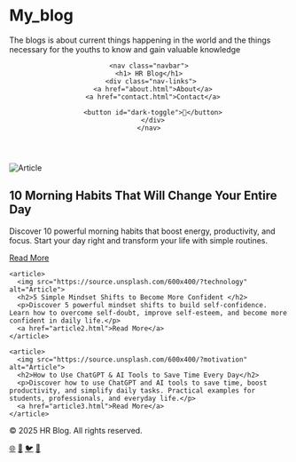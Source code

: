 # My_blog
The blogs is about current things happening in the world and the things necessary for the youths to know and gain valuable knowledge 
<!DOCTYPE html>
<html lang="en">
<head>
  <meta charset="UTF-8">
  <meta name="viewport" content="width=device-width, initial-scale=1.0">
  <title> HR Blog</title>
  <link rel="stylesheet" href="style.css">
</head>
<body>
  <!-- Header -->
  <header>
    
    <nav class="navbar">
     <h1> HR Blog</h1> 
     <div class="nav-links">
      <a href="about.html">About</a>
      <a href="contact.html">Contact</a>
      
      <button id="dark-toggle">🌙</button>
      </div>
    </nav>
  </header>

  <!-- Articles -->
  <main class="articles">
    <article>
      <img src="https://source.unsplash.com/600x400/?nature" alt="Article">
      <h2>10 Morning Habits That Will Change Your Entire Day </h2>
      <p>Discover 10 powerful morning habits that boost energy, productivity, and focus. Start your day right and transform your life with simple routines.</p>
      <a href="article1.html">Read More</a>
    </article>

    <article>
      <img src="https://source.unsplash.com/600x400/?technology" alt="Article">
      <h2>5 Simple Mindset Shifts to Become More Confident </h2>
      <p>Discover 5 powerful mindset shifts to build self-confidence. Learn how to overcome self-doubt, improve self-esteem, and become more confident in daily life.</p>
      <a href="article2.html">Read More</a>
    </article>

    <article>
      <img src="https://source.unsplash.com/600x400/?motivation" alt="Article">
      <h2>How to Use ChatGPT & AI Tools to Save Time Every Day</h2>
      <p>Discover how to use ChatGPT and AI tools to save time, boost productivity, and simplify daily tasks. Practical examples for students, professionals, and everyday life.</p>
      <a href="article3.html">Read More</a>
    </article>
  </main>

  <!-- Footer -->
  <footer>
    <p>© 2025 HR Blog. All rights reserved.</p>
    <div class="socials">
      <a href="#">🌐</a>
      <a href="#">📘</a>
      <a href="#">🐦</a>
      <a href="#">📸</a>
    </div>
  </footer>

  <script>
    // Dark Mode Toggle
    const toggleBtn = document.getElementById('dark-toggle');
    toggleBtn.addEventListener('click', () => {
      document.body.classList.toggle('dark');
      localStorage.setItem('dark-mode', document.body.classList.contains('dark'));
    });
    if(localStorage.getItem('dark-mode') === 'true') {
      document.body.classList.add('dark');
    }
  </script>
</body>
</html>

